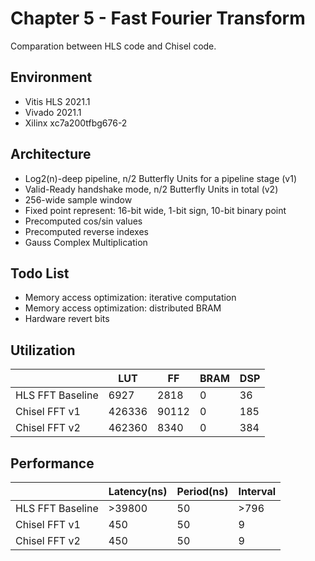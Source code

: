 # Chapter 5 - Fast Fourier Transform

Comparation between HLS code and Chisel code.



## Environment

- Vitis HLS 2021.1
- Vivado 2021.1
- Xilinx xc7a200tfbg676-2



## Architecture

- Log2(n)-deep pipeline, n/2 Butterfly Units for a pipeline stage (v1)
- Valid-Ready handshake mode,  n/2 Butterfly Units in total (v2)
- 256-wide sample window
- Fixed point represent: 16-bit wide, 1-bit sign, 10-bit binary point
- Precomputed cos/sin values
- Precomputed reverse indexes
- Gauss Complex Multiplication



## Todo List

- Memory access optimization: iterative computation
- Memory access optimization: distributed BRAM
- Hardware revert bits



## Utilization

|                  | LUT    | FF    | BRAM | DSP  |
| ---------------- | ------ | ----- | ---- | ---- |
| HLS FFT Baseline | 6927   | 2818  | 0    | 36   |
| Chisel FFT v1    | 426336 | 90112 | 0    | 185  |
| Chisel FFT v2    | 462360 | 8340  | 0    | 384  |



## Performance

|                  | Latency(ns) | Period(ns) | Interval |
| ---------------- | ----------- | ---------- | -------- |
| HLS FFT Baseline | >39800      | 50         | >796     |
| Chisel FFT v1    | 450         | 50         | 9        |
| Chisel FFT v2    | 450         | 50         | 9        |

